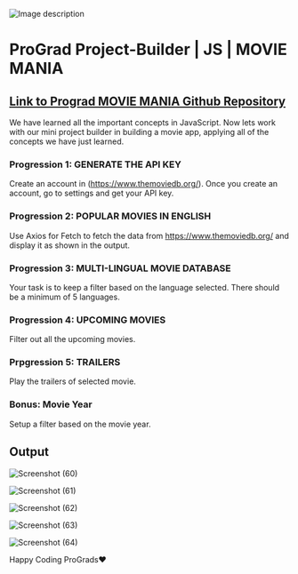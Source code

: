 ![Image description](https://i1.faceprep.in/ProGrad/prograd-logo.png)

# ProGrad Project-Builder | JS | MOVIE MANIA

## [Link to Prograd MOVIE MANIA Github Repository](https://github.com/prograd-org/mini-project-builder-movie-mania)

We have learned all the important concepts in JavaScript. Now lets work with our mini project builder in building a movie app, applying all of the concepts we have just learned.

### Progression 1: GENERATE THE API KEY

Create an account in (https://www.themoviedb.org/). Once you create an account, go to settings and get your API key.

### Progression 2: POPULAR MOVIES IN ENGLISH

Use Axios for Fetch to fetch the data from https://www.themoviedb.org/ and display it as shown in the output.

### Progression 3: MULTI-LINGUAL MOVIE DATABASE

Your task is to keep a filter based on the language selected. There should be a minimum of 5 languages.

### Progression 4: UPCOMING MOVIES

Filter out all the upcoming movies.

### Prpgression 5: TRAILERS

Play the trailers of selected movie.

### Bonus: Movie Year

Setup a filter based on the movie year.

## Output
![Screenshot (60)](https://user-images.githubusercontent.com/81064540/159169029-cb18654a-f919-4644-a50c-2b24e358dba6.png)

![Screenshot (61)](https://user-images.githubusercontent.com/81064540/159169031-453308e5-a3ce-49fc-8ef7-538ce6d23881.png)

![Screenshot (62)](https://user-images.githubusercontent.com/81064540/159169032-7647e90d-43d3-4316-aa92-35c7387c1e38.png)

![Screenshot (63)](https://user-images.githubusercontent.com/81064540/159169034-9caa20a2-31f0-4253-b30c-7f540b594bbc.png)

![Screenshot (64)](https://user-images.githubusercontent.com/81064540/159169035-fe8c79d9-a59a-4a26-877a-beed6e246f97.png)




Happy Coding ProGrads❤️
